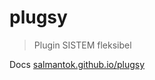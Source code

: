 # plugsy

> Plugin SISTEM fleksibel

Docs [salmantok.github.io/plugsy](https://salmantok.github.io/plugsy)
